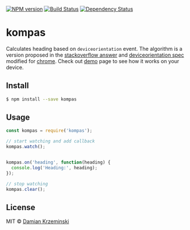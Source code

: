 [![NPM version][npm-image]][npm-url]
[![Build Status][build-image]][build-url]
[![Dependency Status][deps-image]][deps-url]

# kompas

Calculates heading based on `deviceorientation` event.
The algorithm is a version proposed in the [stackoverflow answer] and [deviceorientation spec] modified for [chrome].
Check out [demo] page to see how it works on your device.

## Install

```sh
$ npm install --save kompas
```

## Usage

```js
const kompas = require('kompas');

// start watching and add callback
kompas.watch();


kompas.on('heading', function(heading) {
  console.log('Heading:', heading);
});

// stop watching
kompas.clear();

```

## License

MIT © [Damian Krzeminski](https://pirxpilot.me)

[demo]: https://pirxpilot.github.io/kompas/

[stackoverflow answer]: https://stackoverflow.com/questions/18112729/calculate-kompas-from-deviceorientation-event-api#21829819
[deviceorientation spec]: https://w3c.github.io/deviceorientation/#worked-example

[chrome]: https://developers.google.com/web/updates/2016/03/device-orientation-changes

[npm-image]: https://img.shields.io/npm/v/kompas
[npm-url]: https://npmjs.org/package/kompas

[build-url]: https://github.com/pirxpilot/kompas/actions/workflows/check.yaml
[build-image]: https://img.shields.io/github/actions/workflow/status/pirxpilot/kompas/check.yaml?branch=main

[deps-image]: https://img.shields.io/librariesio/release/npm/kompas
[deps-url]: https://libraries.io/npm/kompas

